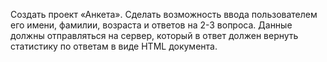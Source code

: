 Создать проект «Анкета». 
Сделать возможность ввода пользователем его имени, фамилии, возраста и ответов на 2-3 вопроса.
Данные должны отправляться на сервер, который в ответ должен вернуть статистику по ответам в виде HTML документа.